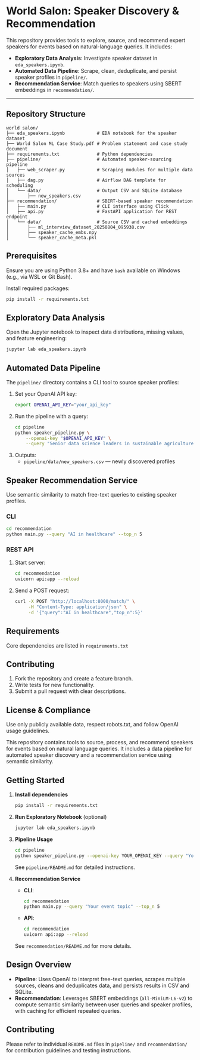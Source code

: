 # World Salon: Speaker Discovery & Recommendation

This repository provides tools to explore, source, and recommend expert speakers for events based on natural-language queries. It includes:

- **Exploratory Data Analysis**: Investigate speaker dataset in `eda_speakers.ipynb`.
- **Automated Data Pipeline**: Scrape, clean, deduplicate, and persist speaker profiles in `pipeline/`.
- **Recommendation Service**: Match queries to speakers using SBERT embeddings in `recommendation/`.

---

## Repository Structure
```
world salon/
├── eda_speakers.ipynb            # EDA notebook for the speaker dataset
├── World Salon ML Case Study.pdf # Problem statement and case study document
├── requirements.txt              # Python dependencies
├── pipeline/                     # Automated speaker-sourcing pipeline
│   ├── web_scraper.py            # Scraping modules for multiple data sources
│   ├── dag.py                    # Airflow DAG template for scheduling
│   └── data/                     # Output CSV and SQLite database
│       ├── new_speakers.csv
├── recommendation/               # SBERT-based speaker recommendation
│   ├── main.py                   # CLI interface using Click
│   ├── api.py                    # FastAPI application for REST endpoint
│   └── data/                     # Source CSV and cached embeddings
│       ├── ml_interview_dataset_20250804_095938.csv
│       ├── speaker_cache_embs.npy
│       └── speaker_cache_meta.pkl
```

## Prerequisites
Ensure you are using Python 3.8+ and have `bash` available on Windows (e.g., via WSL or Git Bash).

Install required packages:
```bash
pip install -r requirements.txt
```

## Exploratory Data Analysis
Open the Jupyter notebook to inspect data distributions, missing values, and feature engineering:
```bash
jupyter lab eda_speakers.ipynb
```

## Automated Data Pipeline
The `pipeline/` directory contains a CLI tool to source speaker profiles:

1. Set your OpenAI API key:
   ```bash
   export OPENAI_API_KEY="your_api_key"
   ```
2. Run the pipeline with a query:
   ```bash
   cd pipeline
   python speaker_pipeline.py \
       --openai-key "$OPENAI_API_KEY" \
       --query "Senior data science leaders in sustainable agriculture"
   ```
3. Outputs:
   - `pipeline/data/new_speakers.csv` — newly discovered profiles


## Speaker Recommendation Service
Use semantic similarity to match free-text queries to existing speaker profiles.

### CLI
```bash
cd recommendation
python main.py --query "AI in healthcare" --top_n 5
```

### REST API
1. Start server:
   ```bash
   cd recommendation
   uvicorn api:app --reload
   ```
2. Send a POST request:
   ```bash
   curl -X POST "http://localhost:8000/match/" \
        -H "Content-Type: application/json" \
        -d '{"query":"AI in healthcare","top_n":5}'
   ```

## Requirements
Core dependencies are listed in `requirements.txt`

## Contributing
1. Fork the repository and create a feature branch.
2. Write tests for new functionality.
3. Submit a pull request with clear descriptions.

## License & Compliance
Use only publicly available data, respect robots.txt, and follow OpenAI usage guidelines.

This repository contains tools to source, process, and recommend speakers for events based on natural language queries. It includes a data pipeline for automated speaker discovery and a recommendation service using semantic similarity.


## Getting Started

1. **Install dependencies**
   ```bash
   pip install -r requirements.txt
   ```

2. **Run Exploratory Notebook** (optional)
   ```bash
   jupyter lab eda_speakers.ipynb
   ```

3. **Pipeline Usage**
   ```bash
   cd pipeline
   python speaker_pipeline.py --openai-key YOUR_OPENAI_KEY --query "Your event topic"
   ```
   See `pipeline/README.md` for detailed instructions.

4. **Recommendation Service**
   - **CLI**:
     ```bash
     cd recommendation
     python main.py --query "Your event topic" --top_n 5
     ```

   - **API**:
     ```bash
     cd recommendation
     uvicorn api:app --reload
     ```
   See `recommendation/README.md` for more details.

## Design Overview

- **Pipeline**: Uses OpenAI to interpret free-text queries, scrapes multiple sources, cleans and deduplicates data, and persists results in CSV and SQLite.
- **Recommendation**: Leverages SBERT embeddings (`all-MiniLM-L6-v2`) to compute semantic similarity between user queries and speaker profiles, with caching for efficient repeated queries.

## Contributing

Please refer to individual `README.md` files in `pipeline/` and `recommendation/` for contribution guidelines and testing instructions.
